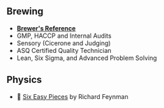 ## Brewing

- [**Brewer's Reference**](https://github.com/quantu-mc/brewers-reference)
- GMP, HACCP and Internal Audits
- Sensory (Cicerone and Judging)
- ASQ Certified Quality Technician
- Lean, Six Sigma, and Advanced Problem Solving

## Physics

- 📙 [Six Easy Pieces](books/sixeasypieces.md) by Richard Feynman

